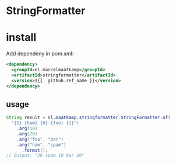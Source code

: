 # StringFormatter

# install

Add dependeny in pom.xml:

```xml
<dependency>
  <groupId>nl.marcelmaatkamp</groupId>
  <artifactId>stringformatter</artifactId>
  <version>${{  github.ref_name }}</version>
</dependency>
```

## usage

```java
String result = nl.maatkamp.stringformatter.StringFormatter.of(
  "{1} {ham} {0} {foo} {1}")
    .arg(10)
    .arg(20)
    .arg("foo", "bar")
    .arg("ham", "spam")
      .format();
// Output: "20 spam 10 bar 20"
```
